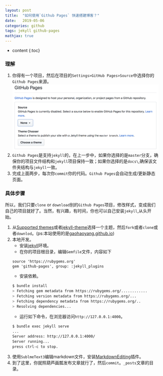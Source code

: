 ```yaml
---
layout: post
title:  "如何使用`Github Pages` 快速搭建博客？"
date:   2019-05-06
categories: github
tags: jekyll github-pages
mathjax: true
---
```


* content
{:toc}
### 理解
1. 你得有一个项目，然后在项目的`Settings>GitHub Pages>Source`中选择你的`Github Pages`来源。![](images/github-pages-setting.png)
2. `Github Pages`是支持`jekyll`的，在上一步中，如果你选择的是`master`分支，确保你的项目文件结构和`jekyll`项目保持一致；如果你选择的是`docs\`,确保该文件夹结构与`jekyll`一致。
3. 完成上面两步，每次你`commit`你的代码。`Github Pages`会自动生成/更新静态页面。

### 具体步骤
所以，我们只要`clone` or `download`别的`Github Pages`项目，修改样式，变成我们自己的项目就好了。当然，有兴趣，有时间，你也可以自己安装`jekyll`,从头开始。
1. 从[Supported themes](https://pages.github.com/themes/)或者[jekyll-theme](https://github.com/topics/jekyll-theme)选择一个主题，然后`fork`或者`clone`或者`downlod`。(ps:本站使用的是[gaohaoyang.github.io](https://github.com/Gaohaoyang/gaohaoyang.github.io))
2. 本地开发。
    - 安装[jekyll](https://jekyllrb.com/docs/installation/)环境。
    - 在你的项目根目录，编辑`Gemfile`文件，内容如下
    ````
    source 'https://rubygems.org'
    gem 'github-pages', group: :jekyll_plugins
    ````
    - 安装依赖。
    ````bash
    $ bundle install
    > Fetching gem metadata from https://rubygems.org/............
    > Fetching version metadata from https://rubygems.org/...
    > Fetching dependency metadata from https://rubygems.org/..
    > Resolving dependencies...
    ````
    - 运行如下命令，在浏览器访问`http://127.0.0.1:4000`。
    ````bash
    $ bundle exec jekyll serve
    ...
    Server address: http://127.0.0.1:4000/
    Server running... 
    press ctrl-c to stop.
    ````
3. 使用`SublmeText3`编辑markdown文件，安装[MarkdownEditing](https://github.com/SublimeText-Markdown/MarkdownEditing)插件。
4. 到了这里，你就照葫芦画瓢发布文章就行了，然后`commit`。`_posts`文章的目录。

